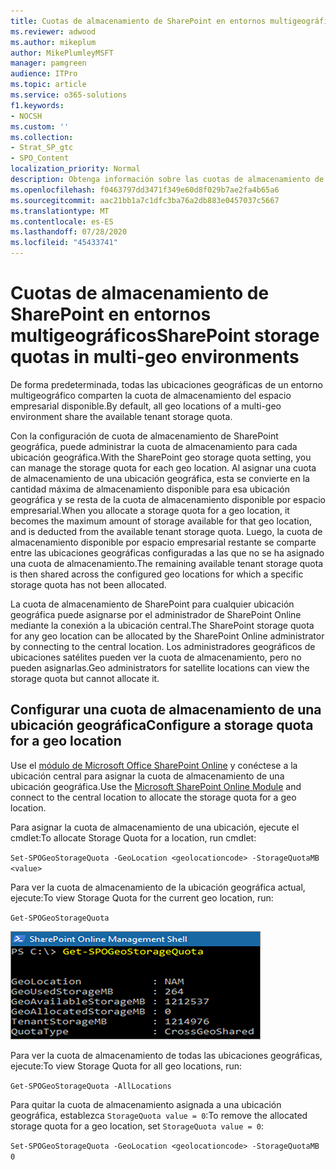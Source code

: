 ```yaml
---
title: Cuotas de almacenamiento de SharePoint en entornos multigeográficos
ms.reviewer: adwood
ms.author: mikeplum
author: MikePlumleyMSFT
manager: pamgreen
audience: ITPro
ms.topic: article
ms.service: o365-solutions
f1.keywords:
- NOCSH
ms.custom: ''
ms.collection:
- Strat_SP_gtc
- SPO_Content
localization_priority: Normal
description: Obtenga información sobre las cuotas de almacenamiento de SharePoint en entornos multigeográficos.
ms.openlocfilehash: f0463797dd3471f349e60d8f029b7ae2fa4b65a6
ms.sourcegitcommit: aac21bb1a7c1dfc3ba76a2db883e0457037c5667
ms.translationtype: MT
ms.contentlocale: es-ES
ms.lasthandoff: 07/28/2020
ms.locfileid: "45433741"
---
```

# <a name="sharepoint-storage-quotas-in-multi-geo-environments"></a><span data-ttu-id="9cdfb-103">Cuotas de almacenamiento de SharePoint en entornos multigeográficos</span><span class="sxs-lookup"><span data-stu-id="9cdfb-103">SharePoint storage quotas in multi-geo environments</span></span>

<span data-ttu-id="9cdfb-104">De forma predeterminada, todas las ubicaciones geográficas de un entorno multigeográfico comparten la cuota de almacenamiento del espacio empresarial disponible.</span><span class="sxs-lookup"><span data-stu-id="9cdfb-104">By default, all geo locations of a multi-geo environment share the available tenant storage quota.</span></span>

<span data-ttu-id="9cdfb-105">Con la configuración de cuota de almacenamiento de SharePoint geográfica, puede administrar la cuota de almacenamiento para cada ubicación geográfica.</span><span class="sxs-lookup"><span data-stu-id="9cdfb-105">With the SharePoint geo storage quota setting, you can manage the storage quota for each geo location.</span></span> <span data-ttu-id="9cdfb-106">Al asignar una cuota de almacenamiento de una ubicación geográfica, esta se convierte en la cantidad máxima de almacenamiento disponible para esa ubicación geográfica y se resta de la cuota de almacenamiento disponible por espacio empresarial.</span><span class="sxs-lookup"><span data-stu-id="9cdfb-106">When you allocate a storage quota for a geo location, it becomes the maximum amount of storage available for that geo location, and is deducted from the available tenant storage quota.</span></span> <span data-ttu-id="9cdfb-107">Luego, la cuota de almacenamiento disponible por espacio empresarial restante se comparte entre las ubicaciones geográficas configuradas a las que no se ha asignado una cuota de almacenamiento.</span><span class="sxs-lookup"><span data-stu-id="9cdfb-107">The remaining available tenant storage quota is then shared across the configured geo locations for which a specific storage quota has not been allocated.</span></span>

<span data-ttu-id="9cdfb-108">La cuota de almacenamiento de SharePoint para cualquier ubicación geográfica puede asignarse por el administrador de SharePoint Online mediante la conexión a la ubicación central.</span><span class="sxs-lookup"><span data-stu-id="9cdfb-108">The SharePoint storage quota for any geo location can be allocated by the SharePoint Online administrator by connecting to the central location.</span></span> <span data-ttu-id="9cdfb-109">Los administradores geográficos de ubicaciones satélites pueden ver la cuota de almacenamiento, pero no pueden asignarlas.</span><span class="sxs-lookup"><span data-stu-id="9cdfb-109">Geo administrators for satellite locations can view the storage quota but cannot allocate it.</span></span>

## <a name="configure-a-storage-quota-for-a-geo-location"></a><span data-ttu-id="9cdfb-110">Configurar una cuota de almacenamiento de una ubicación geográfica</span><span class="sxs-lookup"><span data-stu-id="9cdfb-110">Configure a storage quota for a geo location</span></span>

<span data-ttu-id="9cdfb-111">Use el [módulo de Microsoft Office SharePoint Online](https://www.microsoft.com/download/details.aspx?id=35588 ) y conéctese a la ubicación central para asignar la cuota de almacenamiento de una ubicación geográfica.</span><span class="sxs-lookup"><span data-stu-id="9cdfb-111">Use the [Microsoft SharePoint Online Module](https://www.microsoft.com/download/details.aspx?id=35588 ) and connect to the central location to allocate the storage quota for a geo location.</span></span> 

<span data-ttu-id="9cdfb-112">Para asignar la cuota de almacenamiento de una ubicación, ejecute el cmdlet:</span><span class="sxs-lookup"><span data-stu-id="9cdfb-112">To allocate Storage Quota for a location, run cmdlet:</span></span>

`Set-SPOGeoStorageQuota -GeoLocation <geolocationcode> -StorageQuotaMB <value>`

<span data-ttu-id="9cdfb-113">Para ver la cuota de almacenamiento de la ubicación geográfica actual, ejecute:</span><span class="sxs-lookup"><span data-stu-id="9cdfb-113">To view Storage Quota for the current geo location, run:</span></span>

`Get-SPOGeoStorageQuota`

![Ventana de captura de pantalla de PowerShell que muestra el cmdlet Get-SPOGeoStorageQuota](media/multi-geo-storage-quota.png)

<span data-ttu-id="9cdfb-115">Para ver la cuota de almacenamiento de todas las ubicaciones geográficas, ejecute:</span><span class="sxs-lookup"><span data-stu-id="9cdfb-115">To view Storage Quota for all geo locations, run:</span></span>

`Get-SPOGeoStorageQuota -AllLocations`

<span data-ttu-id="9cdfb-116">Para quitar la cuota de almacenamiento asignada a una ubicación geográfica, establezca `StorageQuota value = 0`:</span><span class="sxs-lookup"><span data-stu-id="9cdfb-116">To remove the allocated storage quota for a geo location, set `StorageQuota value = 0`:</span></span>

`Set-SPOGeoStorageQuota -GeoLocation <geolocationcode> -StorageQuotaMB 0`
